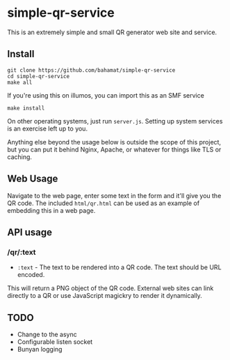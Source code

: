 # simple-qr-service

This is an extremely simple and small QR generator web site and service.

## Install

    git clone https://github.com/bahamat/simple-qr-service
    cd simple-qr-service
    make all

If you're using this on illumos, you can import this as an SMF service

    make install

On other operating systems, just run `server.js`. Setting up system services
is an exercise left up to you.

Anything else beyond the usage below is outside the scope of this project, but
you can put it behind Nginx, Apache, or whatever for things like TLS or
caching.


## Web Usage

Navigate to the web page, enter some text in the form and it'll give you the
QR code. The included `html/qr.html` can be used as an example of embedding
this in a web page.

## API usage

### /qr/:text

* `:text` - The text to be rendered into a QR code. The text should be URL
  encoded.

This will return a PNG object of the QR code. External web sites can link
directly to a QR or use JavaScript magickry to render it dynamically.

## TODO

* Change to the async
* Configurable listen socket
* Bunyan logging
